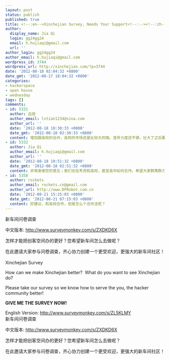 ```yaml
---
layout: post
status: publish
published: true
title: <!--:en-->Xinchejian Survey, Needs Your Support<!--:--><!--:zh-->新车间问卷调查，需要您的支持<!--:-->
author:
  display_name: Jia Qi
  login: gg24gg24
  email: h.hujiaqi@gmail.com
  url: ''
author_login: gg24gg24
author_email: h.hujiaqi@gmail.com
wordpress_id: 3744
wordpress_url: http://xinchejian.com/?p=3744
date: '2012-08-18 02:04:32 +0800'
date_gmt: '2012-08-17 18:04:32 +0800'
categories:
- hackerspace
- open house
- wednesday
tags: []
comments:
- id: 5331
  author: 吕田
  author_email: lvtian1234@sina.com
  author_url: ''
  date: '2012-08-18 10:30:33 +0800'
  date_gmt: '2012-08-18 02:30:33 +0800'
  content: 增加跟高校的合作，高校的市场还是比较大的哦。宣传力度还不够，壮大了之后要多设几个点，全上海就一个，太少了啊！
- id: 5332
  author: Jia Qi
  author_email: h.hujiaqi@gmail.com
  author_url: ''
  date: '2012-08-18 10:51:32 +0800'
  date_gmt: '2012-08-18 02:51:32 +0800'
  content: 非常谢谢您的意见；我们也在考虑和高校，甚至高中如何合作。希望大家群策群力，让创客空间的理念被更多人了解。
- id: 5358
  author: rockets
  author_email: rockets.cn@gmail.com
  author_url: http://www.DFRobot.com.cn
  date: '2012-08-21 15:15:03 +0800'
  date_gmt: '2012-08-21 07:15:03 +0800'
  content: 好建议，和高校合作，但是怎么个合作法呢？
---
```

<p><!--:en-->
<div>
<div>新车间问卷调查</div></p>
<div>中文版本:&nbsp;<a href="http://xinchejian.us5.list-manage.com/track/click?u=98ab15cb868dfa090df3d6f81&amp;id=7aaf1cf8b6&amp;e=d41eb7a33d" target="_blank">http://www.surveymonkey.<wbr>com/s/ZXDKD6X</wbr></a></div></p>
<div>
怎样才能把创客空间办的更好？您希望新车间怎么去做呢？</div></p>
<div>在此邀请大家参与问卷调查，齐心协力创建一个更受欢迎，<wbr>更强大的新车间社区！</wbr></div><br />
Xinchejian Survey</div></p>
<div>How can we make Xinchejian better? &nbsp;What do you want to see Xinchejian do?</div></p>
<div>Please take our survey so we know how to serve the you, the hacker community better!</div></p>
<div></div></p>
<div><strong>GIVE ME THE SURVEY NOW!</strong></div></p>
<div>English Version:&nbsp;<a href="http://xinchejian.us5.list-manage1.com/track/click?u=98ab15cb868dfa090df3d6f81&amp;id=1c061a05ed&amp;e=d41eb7a33d" target="_blank">http://www.surveymonkey.com/s/<wbr>ZL5KLMY</wbr></a></div><!--:--><!--:zh-->
<div>新车间问卷调查</div></p>
<div>中文版本:&nbsp;<a href="http://xinchejian.us5.list-manage.com/track/click?u=98ab15cb868dfa090df3d6f81&amp;id=7aaf1cf8b6&amp;e=d41eb7a33d" target="_blank">http://www.surveymonkey.<wbr>com/s/ZXDKD6X</wbr></a></div></p>
<div>
怎样才能把创客空间办的更好？您希望新车间怎么去做呢？</div></p>
<div>在此邀请大家参与问卷调查，齐心协力创建一个更受欢迎，<wbr>更强大的新车间社区！</wbr></div><!--:--></p>
